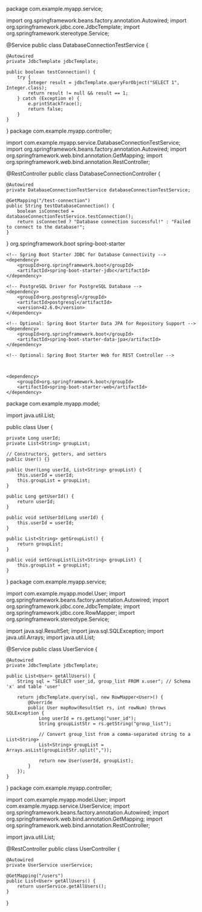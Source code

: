 package com.example.myapp.service;

import org.springframework.beans.factory.annotation.Autowired;
import org.springframework.jdbc.core.JdbcTemplate;
import org.springframework.stereotype.Service;

@Service
public class DatabaseConnectionTestService {

    @Autowired
    private JdbcTemplate jdbcTemplate;

    public boolean testConnection() {
        try {
            Integer result = jdbcTemplate.queryForObject("SELECT 1", Integer.class);
            return result != null && result == 1;
        } catch (Exception e) {
            e.printStackTrace();
            return false;
        }
    }
}
package com.example.myapp.controller;

import com.example.myapp.service.DatabaseConnectionTestService;
import org.springframework.beans.factory.annotation.Autowired;
import org.springframework.web.bind.annotation.GetMapping;
import org.springframework.web.bind.annotation.RestController;

@RestController
public class DatabaseConnectionController {

    @Autowired
    private DatabaseConnectionTestService databaseConnectionTestService;

    @GetMapping("/test-connection")
    public String testDatabaseConnection() {
        boolean isConnected = databaseConnectionTestService.testConnection();
        return isConnected ? "Database connection successful!" : "Failed to connect to the database!";
    }
}
<dependencies>
    <!-- Spring Boot Starter for Core Application -->
    <dependency>
        <groupId>org.springframework.boot</groupId>
        <artifactId>spring-boot-starter</artifactId>
    </dependency>

    <!-- Spring Boot Starter JDBC for Database Connectivity -->
    <dependency>
        <groupId>org.springframework.boot</groupId>
        <artifactId>spring-boot-starter-jdbc</artifactId>
    </dependency>

    <!-- PostgreSQL Driver for PostgreSQL Database -->
    <dependency>
        <groupId>org.postgresql</groupId>
        <artifactId>postgresql</artifactId>
        <version>42.6.0</version>
    </dependency>

    <!-- Optional: Spring Boot Starter Data JPA for Repository Support -->
    <dependency>
        <groupId>org.springframework.boot</groupId>
        <artifactId>spring-boot-starter-data-jpa</artifactId>
    </dependency>

    <!-- Optional: Spring Boot Starter Web for REST Controller -->


    
    <dependency>
        <groupId>org.springframework.boot</groupId>
        <artifactId>spring-boot-starter-web</artifactId>
    </dependency>
</dependencies>

package com.example.myapp.model;

import java.util.List;

public class User {

    private Long userId;
    private List<String> groupList;

    // Constructors, getters, and setters
    public User() {}

    public User(Long userId, List<String> groupList) {
        this.userId = userId;
        this.groupList = groupList;
    }

    public Long getUserId() {
        return userId;
    }

    public void setUserId(Long userId) {
        this.userId = userId;
    }

    public List<String> getGroupList() {
        return groupList;
    }

    public void setGroupList(List<String> groupList) {
        this.groupList = groupList;
    }
}
package com.example.myapp.service;

import com.example.myapp.model.User;
import org.springframework.beans.factory.annotation.Autowired;
import org.springframework.jdbc.core.JdbcTemplate;
import org.springframework.jdbc.core.RowMapper;
import org.springframework.stereotype.Service;

import java.sql.ResultSet;
import java.sql.SQLException;
import java.util.Arrays;
import java.util.List;

@Service
public class UserService {

    @Autowired
    private JdbcTemplate jdbcTemplate;

    public List<User> getAllUsers() {
        String sql = "SELECT user_id, group_list FROM x.user"; // Schema 'x' and table 'user'
        
        return jdbcTemplate.query(sql, new RowMapper<User>() {
            @Override
            public User mapRow(ResultSet rs, int rowNum) throws SQLException {
                Long userId = rs.getLong("user_id");
                String groupListStr = rs.getString("group_list");
                
                // Convert group_list from a comma-separated string to a List<String>
                List<String> groupList = Arrays.asList(groupListStr.split(","));
                
                return new User(userId, groupList);
            }
        });
    }
}
package com.example.myapp.controller;

import com.example.myapp.model.User;
import com.example.myapp.service.UserService;
import org.springframework.beans.factory.annotation.Autowired;
import org.springframework.web.bind.annotation.GetMapping;
import org.springframework.web.bind.annotation.RestController;

import java.util.List;

@RestController
public class UserController {

    @Autowired
    private UserService userService;

    @GetMapping("/users")
    public List<User> getAllUsers() {
        return userService.getAllUsers();
    }
}

